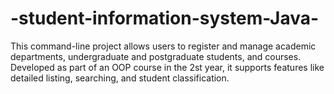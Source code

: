 # -student-information-system-Java-
This command-line project allows users to register and manage academic departments, undergraduate and postgraduate students, and courses. Developed as part of an OOP course in the 2st year, it supports features like detailed listing, searching, and student classification.
